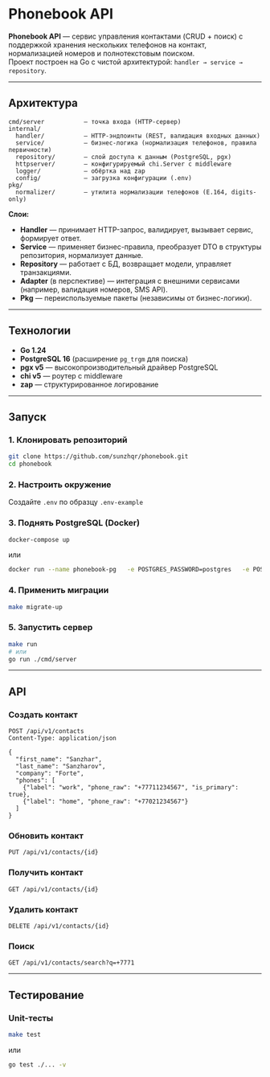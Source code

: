 # Phonebook API

**Phonebook API** — сервис управления контактами (CRUD + поиск) с поддержкой хранения нескольких телефонов на контакт, нормализацией номеров и полнотекстовым поиском.  
Проект построен на Go с чистой архитектурой: `handler → service → repository`.

---

## Архитектура

```text
cmd/server           — точка входа (HTTP-сервер)
internal/
  handler/           — HTTP-эндпоинты (REST, валидация входных данных)
  service/           — бизнес-логика (нормализация телефонов, правила первичности)
  repository/        — слой доступа к данным (PostgreSQL, pgx)
  httpserver/        — конфигурируемый chi.Server с middleware
  logger/            — обёртка над zap
  config/            — загрузка конфигурации (.env)
pkg/
  normalizer/        — утилита нормализации телефонов (E.164, digits-only)
```

**Слои:**
- **Handler** — принимает HTTP-запрос, валидирует, вызывает сервис, формирует ответ.
- **Service** — применяет бизнес-правила, преобразует DTO в структуры репозитория, нормализует данные.
- **Repository** — работает с БД, возвращает модели, управляет транзакциями.
- **Adapter** (в перспективе) — интеграция с внешними сервисами (например, валидация номеров, SMS API).
- **Pkg** — переиспользуемые пакеты (независимы от бизнес-логики).

---

## Технологии

- **Go 1.24**
- **PostgreSQL 16** (расширение `pg_trgm` для поиска)
- **pgx v5** — высокопроизводительный драйвер PostgreSQL
- **chi v5** — роутер с middleware
- **zap** — структурированное логирование
---

## Запуск

### 1. Клонировать репозиторий
```bash
git clone https://github.com/sunzhqr/phonebook.git
cd phonebook
```

### 2. Настроить окружение
Создайте `.env` по образцу `.env-example`

### 3. Поднять PostgreSQL (Docker)
```bash
docker-compose up
```
или
```bash
docker run --name phonebook-pg   -e POSTGRES_PASSWORD=postgres   -e POSTGRES_DB=phonebook   -p 5432:5432   -d postgres:16
```

### 4. Применить миграции
```bash
make migrate-up
```

### 5. Запустить сервер
```bash
make run
# или
go run ./cmd/server
```

---

## API

### Создать контакт
```http
POST /api/v1/contacts
Content-Type: application/json

{
  "first_name": "Sanzhar",
  "last_name": "Sanzharov",
  "company": "Forte",
  "phones": [
    {"label": "work", "phone_raw": "+77711234567", "is_primary": true},
    {"label": "home", "phone_raw": "+77021234567"}
  ]
}
```

### Обновить контакт
```http
PUT /api/v1/contacts/{id}
```

### Получить контакт
```http
GET /api/v1/contacts/{id}
```

### Удалить контакт
```http
DELETE /api/v1/contacts/{id}
```

### Поиск
```http
GET /api/v1/contacts/search?q=+7771
```

---

## Тестирование

### Unit-тесты
```bash
make test
```
или
```bash
go test ./... -v
```
